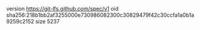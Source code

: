 version https://git-lfs.github.com/spec/v1
oid sha256:218b1bb2af3255000e730986082300c30829479f42c30ccfa1a0b1a9259c2152
size 5237
